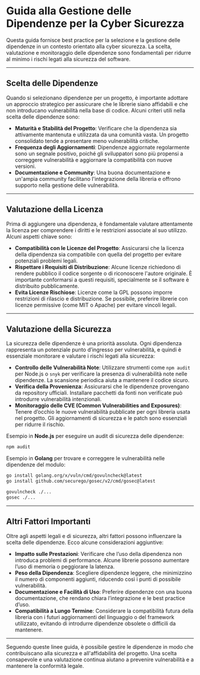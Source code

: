 
# Guida alla Gestione delle Dipendenze per la Cyber Sicurezza

Questa guida fornisce best practice per la selezione e la gestione delle dipendenze in un contesto orientato alla cyber sicurezza. La scelta, valutazione e monitoraggio delle dipendenze sono fondamentali per ridurre al minimo i rischi legati alla sicurezza del software.

---

## Scelta delle Dipendenze

Quando si selezionano dipendenze per un progetto, è importante adottare un approccio strategico per assicurare che le librerie siano affidabili e che non introducano vulnerabilità nella base di codice. Alcuni criteri utili nella scelta delle dipendenze sono:

- **Maturità e Stabilità del Progetto**: Verificare che la dipendenza sia attivamente mantenuta e utilizzata da una comunità vasta. Un progetto consolidato tende a presentare meno vulnerabilità critiche.
- **Frequenza degli Aggiornamenti**: Dipendenze aggiornate regolarmente sono un segnale positivo, poiché gli sviluppatori sono più propensi a correggere vulnerabilità e aggiornare la compatibilità con nuove versioni.
- **Documentazione e Community**: Una buona documentazione e un'ampia community facilitano l'integrazione della libreria e offrono supporto nella gestione delle vulnerabilità.

---

## Valutazione della Licenza

Prima di aggiungere una dipendenza, è fondamentale valutare attentamente la licenza per comprendere i diritti e le restrizioni associate al suo utilizzo. Alcuni aspetti chiave sono:

- **Compatibilità con le Licenze del Progetto**: Assicurarsi che la licenza della dipendenza sia compatibile con quella del progetto per evitare potenziali problemi legali.
- **Rispettare i Requisiti di Distribuzione**: Alcune licenze richiedono di rendere pubblico il codice sorgente o di riconoscere l'autore originale. È importante conformarsi a questi requisiti, specialmente se il software è distribuito pubblicamente.
- **Evita Licenze Rischiose**: Licenze come la GPL possono imporre restrizioni di rilascio e distribuzione. Se possibile, preferire librerie con licenze permissive (come MIT o Apache) per evitare vincoli legali.

---

## Valutazione della Sicurezza

La sicurezza delle dipendenze è una priorità assoluta. Ogni dipendenza rappresenta un potenziale punto d’ingresso per vulnerabilità, e quindi è essenziale monitorare e valutare i rischi legati alla sicurezza:

- **Controllo delle Vulnerabilità Note**: Utilizzare strumenti come `npm audit` per Node.js o `snyk` per verificare la presenza di vulnerabilità note nelle dipendenze. La scansione periodica aiuta a mantenere il codice sicuro.
- **Verifica della Provenienza**: Assicurarsi che le dipendenze provengano da repository ufficiali. Installare pacchetti da fonti non verificate può introdurre vulnerabilità intenzionali.
- **Monitoraggio delle CVE (Common Vulnerabilities and Exposures)**: Tenere d’occhio le nuove vulnerabilità pubblicate per ogni libreria usata nel progetto. Gli aggiornamenti di sicurezza e le patch sono essenziali per ridurre il rischio.

Esempio in **Node.js** per eseguire un audit di sicurezza delle dipendenze:

```bash
npm audit
```

Esempio in **Golang** per trovare e correggere le vulnerabilità nelle dipendenze del modulo:

```bash
go install golang.org/x/vuln/cmd/govulncheck@latest
go install github.com/securego/gosec/v2/cmd/gosec@latest

govulncheck ./...
gosec ./...
```

---

## Altri Fattori Importanti

Oltre agli aspetti legali e di sicurezza, altri fattori possono influenzare la scelta delle dipendenze. Ecco alcune considerazioni aggiuntive:

- **Impatto sulle Prestazioni**: Verificare che l’uso della dipendenza non introduca problemi di performance. Alcune librerie possono aumentare l’uso di memoria o peggiorare la latenza.
- **Peso della Dipendenza**: Scegliere dipendenze leggere, che minimizzino il numero di componenti aggiunti, riducendo così i punti di possibile vulnerabilità.
- **Documentazione e Facilità di Uso**: Preferire dipendenze con una buona documentazione, che rendano chiara l’integrazione e le best practice d’uso.
- **Compatibilità a Lungo Termine**: Considerare la compatibilità futura della libreria con i futuri aggiornamenti del linguaggio o del framework utilizzato, evitando di introdurre dipendenze obsolete o difficili da mantenere.

---

Seguendo queste linee guida, è possibile gestire le dipendenze in modo che contribuiscano alla sicurezza e all'affidabilità del progetto. Una scelta consapevole e una valutazione continua aiutano a prevenire vulnerabilità e a mantenere la conformità legale.
